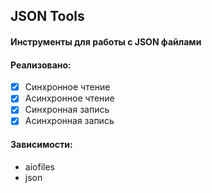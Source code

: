 ## JSON Tools

#### Инструменты для работы с JSON файлами

#### Реализовано:

- [X] Синхронное чтение
- [X] Асинхронное чтение
- [X] Синхронная запись
- [X] Асинхронная запись

#### Зависимости:

- aiofiles
- json